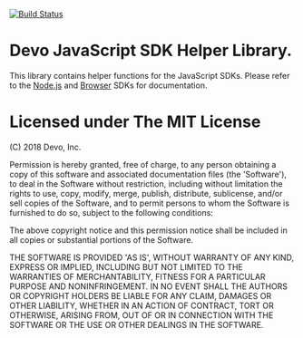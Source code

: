 [![Build Status](https://secure.travis-ci.org/DevoInc/js-helper.png)](http://travis-ci.org/DevoInc/js-helper)

# Devo JavaScript SDK Helper Library.

This library contains helper functions for the JavaScript SDKs.
Please refer to the
[Node.js](https://github.com/devoinc/nodejs-sdk)
and
[Browser](https://github.com/devoinc/browser-sdk)
SDKs for documentation.

# Licensed under The MIT License

(C) 2018 Devo, Inc.

Permission is hereby granted, free of charge, to any person obtaining a copy of
this software and associated documentation files (the 'Software'), to deal in
the Software without restriction, including without limitation the rights to
use, copy, modify, merge, publish, distribute, sublicense, and/or sell copies of
the Software, and to permit persons to whom the Software is furnished to do so,
subject to the following conditions:

The above copyright notice and this permission notice shall be included in all
copies or substantial portions of the Software.

THE SOFTWARE IS PROVIDED 'AS IS', WITHOUT WARRANTY OF ANY KIND, EXPRESS OR
IMPLIED, INCLUDING BUT NOT LIMITED TO THE WARRANTIES OF MERCHANTABILITY, FITNESS
FOR A PARTICULAR PURPOSE AND NONINFRINGEMENT. IN NO EVENT SHALL THE AUTHORS OR
COPYRIGHT HOLDERS BE LIABLE FOR ANY CLAIM, DAMAGES OR OTHER LIABILITY, WHETHER
IN AN ACTION OF CONTRACT, TORT OR OTHERWISE, ARISING FROM, OUT OF OR IN
CONNECTION WITH THE SOFTWARE OR THE USE OR OTHER DEALINGS IN THE SOFTWARE.


